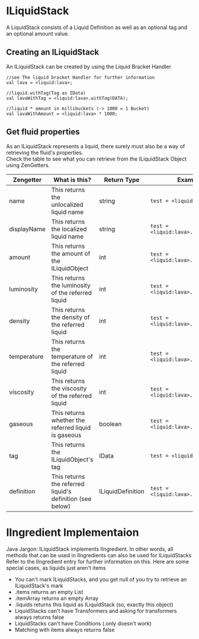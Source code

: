 # ILiquidStack

A LiquidStack consists  of a Liquid Definition as well as an optional tag and an optional amount value.

## Creating an ILiquidStack
An ILiquidStack can be created by using the Liquid Bracket Handler


```
//see The liquid bracket Handler for further information
val lava = <liquid:lava>;

//liquid.withTag(Tag as IData)
val lavaWithTag = <liquid:lava>.withTag(DATA);

//liquid * amount in millibuckets (-> 1000 = 1 Bucket)
val lavaWithAmount = <liquid:lava> * 1000;
```

## Get fluid properties
As an ILiquidStack represents a liquid, there surely must also be a way of retrieving the fluid's properties.  
Check the table to see what you can retrieve from the ILiquidStack Object using ZenGetters.

| Zengetter   | What is this?                                             | Return Type       | Example                             |
|-------------|-----------------------------------------------------------|-------------------|-------------------------------------|
| name        | This returns the unlocalized liquid name                  | string            | `test = <liquid:lava>.name;`        |
| displayName | This returns the localized liquid name                    | string            | `test = <liquid:lava>.displayName;` |
| amount      | This returns the amount of the ILiquidObject              | int               | `test = <liquid:lava>.amount;`      |
| luminosity  | This returns the luminosity of the referred liquid        | int               | `test = <liquid:lava>.luminosity;`  |
| density     | This returns the density of the referred liquid           | int               | `test = <liquid:lava>.density;`     |
| temperature | This returns the temperature of the referred liquid       | int               | `test = <liquid:lava>.temperature;` |
| viscosity   | This returns the viscosity of the referred liquid         | int               | `test = <liquid:lava>.viscosity;`   |
| gaseous     | This returns whether the referred liquid is gaseous       | boolean           | `test = <liquid:lava>.gaseous;`     |
| tag         | This returns the ILiquidObject's tag                      | IData             | `test = <liquid:lava>.tag;`         |
| definition  | This returns the referred liquid's definition (see below) | ILiquidDefinition | `test = <liquid:lava>.definition;`  |

# IIngredient Implementaion
Java Jargon: ILiquidStack implements IIngredient. In other words, all methods that can be used in IIngredients can also be used for ILiquidStacks
Refer to the IIngredient entry for further information on this.
Here are some special cases, as liquids just aren't items

* You can't mark ILiquidStacks, and you get null of you try to retrieve an ILiquidStack's mark
* .items returns an empty List
* .itemArray returns an empty Array
* .liquids returns this liquid as ILiquidStack (so, exactly this object)
* LiquidStacks can't have Transformers and asking for transformers always returns false
* LiquidStacks can't have Conditions (.only doesn't work)
* Matching with items always returns false